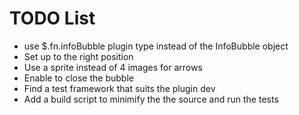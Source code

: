 TODO List
=========

* use $.fn.infoBubble plugin type instead of the InfoBubble object
* Set up to the right position
* Use a sprite instead of 4 images for arrows
* Enable to close the bubble
* Find a test framework that suits the plugin dev
* Add a build script to minimify the the source and run the tests